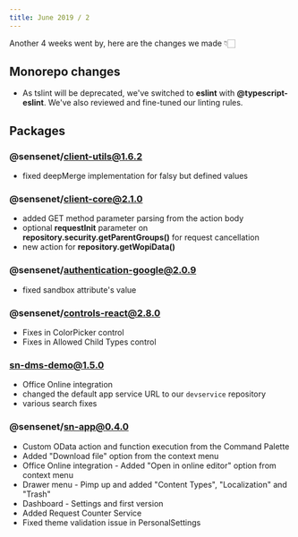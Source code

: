 ```yaml
---
title: June 2019 / 2
---
```


Another 4 weeks went by, here are the changes we made 👇🏻

## Monorepo changes
 - As tslint will be deprecated, we've switched to **eslint** with **@typescript-eslint**. We've also reviewed and fine-tuned our linting rules.
  
## Packages

### @sensenet/client-utils@1.6.2
 - fixed deepMerge implementation for falsy but defined values

### @sensenet/client-core@2.1.0
 - added GET method parameter parsing from the action body
 - optional **requestInit** parameter on **repository.security.getParentGroups()** for request cancellation
 - new action for **repository.getWopiData()**
 
### @sensenet/authentication-google@2.0.9
 - fixed sandbox attribute's value
 
### @sensenet/controls-react@2.8.0
 - Fixes in ColorPicker control
 - Fixes in Allowed Child Types control

### sn-dms-demo@1.5.0
 - Office Online integration
 - changed the default app service URL to our ``devservice`` repository
 - various search fixes

### @sensenet/sn-app@0.4.0
 - Custom OData action and function execution from the Command Palette
 - Added "Download file" option from the context menu
 - Office Online integration - Added "Open in online editor" option from context menu
 - Drawer menu - Pimp up and added "Content Types", "Localization" and "Trash"
 - Dashboard - Settings and first version
 - Added Request Counter Service
 - Fixed theme validation issue in PersonalSettings
